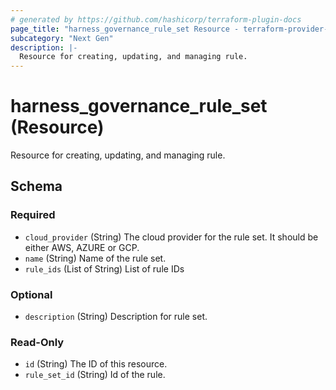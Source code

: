 ```yaml
---
# generated by https://github.com/hashicorp/terraform-plugin-docs
page_title: "harness_governance_rule_set Resource - terraform-provider-harness"
subcategory: "Next Gen"
description: |-
  Resource for creating, updating, and managing rule.
---
```


# harness_governance_rule_set (Resource)

Resource for creating, updating, and managing rule.



<!-- schema generated by tfplugindocs -->
## Schema

### Required

- `cloud_provider` (String) The cloud provider for the rule set. It should be either AWS, AZURE or GCP.
- `name` (String) Name of the rule set.
- `rule_ids` (List of String) List of rule IDs

### Optional

- `description` (String) Description for rule set.

### Read-Only

- `id` (String) The ID of this resource.
- `rule_set_id` (String) Id of the rule.
